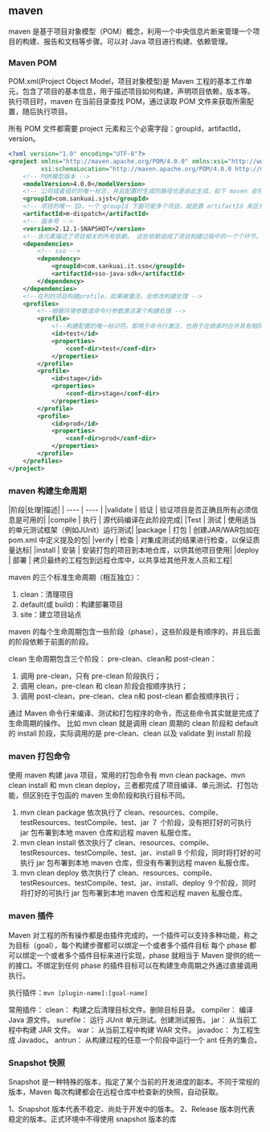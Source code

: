 ## maven
maven 是基于项目对象模型（POM）概念，利用一个中央信息片断来管理一个项目的构建、报告和文档等步骤。可以对 Java 项目进行构建、依赖管理。

### Maven POM
POM.xml(Project Object Model，项目对象模型)是 Maven 工程的基本工作单元，包含了项目的基本信息，用于描述项目如何构建，声明项目依赖，版本等。
执行项目时，maven 在当前目录查找 POM，通过读取 POM 文件来获取所需配置，随后执行项目。

所有 POM 文件都需要 project 元素和三个必需字段：groupId，artifactId，version。
```xml
<?xml version="1.0" encoding="UTF-8"?>
<project xmlns="http://maven.apache.org/POM/4.0.0" xmlns:xsi="http://www.w3.org/2001/XMLSchema-instance"
         xsi:schemaLocation="http://maven.apache.org/POM/4.0.0 http://maven.apache.org/xsd/maven-4.0.0.xsd">
    <!-- POM模型版本 -->
    <modelVersion>4.0.0</modelVersion>
    <!-- 公司或者组织的唯一标志，并且配置时生成的路径也是由此生成，如下 maven 会将该项目打成的 jar 包放本地路径：/com/sankuai/sjst -->
    <groupId>com.sankuai.sjst</groupId>
    <!-- 项目的唯一 ID，一个 groupId 下面可能多个项目，就是靠 artifactId 来区分的 -->
    <artifactId>m-dispatch</artifactId>
    <!-- 版本号 -->
    <version>2.12.1-SNAPSHOT</version>
    <!--该元素描述了项目相关的所有依赖。 这些依赖组成了项目构建过程中的一个个环节。它们自动从项目定义的仓库中下载。-->
    <dependencies>
        <!-- sso -->
        <dependency>
            <groupId>com.sankuai.it.sso</groupId>
            <artifactId>sso-java-sdk</artifactId>
        </dependency>
    </dependencies>
    <!--在列的项目构建profile，如果被激活，会修改构建处理 -->
    <profiles>
        <!--根据环境参数或命令行参数激活某个构建处理 -->
        <profile>
            <!--构建配置的唯一标识符。即用于命令行激活，也用于在继承时合并具有相同标识符的profile。 -->
            <id>test</id>
            <properties>
                <conf-dir>test</conf-dir>
            </properties>
        </profile>
        <profile>
            <id>stage</id>
            <properties>
                <conf-dir>stage</conf-dir>
            </properties>
        </profile>
        <profile>
            <id>prod</id>
            <properties>
                <conf-dir>prod</conf-dir>
            </properties>
        </profile>
    </profiles>
</project>
```

### maven 构建生命周期
|阶段|处理|描述|
|  ----  | ----  |
|validate    |	 验证   |	验证项目是否正确且所有必须信息是可用的|
|compile     |   执行	|   源代码编译在此阶段完成|
|Test	     |   测试   |   使用适当的单元测试框架（例如JUnit）运行测试|
|package     |   打包	|   创建JAR/WAR包如在 pom.xml 中定义提及的包|
|verify	     |   检查   |	对集成测试的结果进行检查，以保证质量达标|
|install	 |   安装   |	安装打包的项目到本地仓库，以供其他项目使用|
|deploy  	 |   部署	|   拷贝最终的工程包到远程仓库中，以共享给其他开发人员和工程|

maven 的三个标准生命周期（相互独立）：
1. clean：清理项目
2. default(或 build)：构建部署项目
3. site：建立项目站点

maven 的每个生命周期包含一些阶段（phase），这些阶段是有顺序的，并且后面的阶段依赖于前面的阶段。

clean 生命周期包含三个阶段： pre-clean、clean和 post-clean：
1. 调用 pre-clean，只有 pre-clean 阶段执行；
2. 调用 clean，pre-clean 和 clean 阶段会按顺序执行；
3. 调用 post-clean，pre-clean、clea n和 post-clean 都会按顺序执行；

通过 Maven 命令行来编译、测试和打包程序的命令，而这些命令其实就是完成了生命周期的操作。
比如 mvn clean 就是调用 clean 周期的 clean 阶段和 default 的 install 阶段，实际调用的是 pre-clean、clean 以及 validate 到 install 阶段

### maven 打包命令
使用 maven 构建 java 项目，常用的打包命令有 mvn clean package、mvn clean install 和 mvn clean deploy，三者都完成了项目编译、单元测试、打包功能，但区别在于包函的 maven 生命阶段和执行目标不同。
1. mvn clean package 依次执行了 clean、resources、compile、testResources、testCompile、test、jar ７ 个阶段，没有把打好的可执行 jar 包布署到本地 maven 仓库和远程 maven 私服仓库。
2. mvn clean install 依次执行了 clean、resources、compile、testResources、testCompile、test、jar、install 8 个阶段，同时将打好的可执行 jar 包布署到本地 maven 仓库，但没有布署到远程 maven 私服仓库。
3. mvn clean deploy 依次执行了 clean、resources、compile、testResources、testCompile、test、jar、install、deploy ９个阶段，同时将打好的可执行 jar 包布署到本地 maven 仓库和远程 maven 私服仓库。

### maven 插件
Maven 对工程的所有操作都是由插件完成的，一个插件可以支持多种功能，称之为目标（goal），每个构建步骤都可以绑定一个或者多个插件目标
每个 phase 都可以绑定一个或者多个插件目标来进行实现，phase 就相当于 Maven 提供的统一的接口。不绑定到任何 phase 的插件目标可以在构建生命周期之外通过直接调用执行。

执行插件：```mvn [plugin-name]:[goal-name]```

常用插件：
clean： 构建之后清理目标文件。删除目标目录。
compiler： 编译 Java 源文件。
surefile： 运行 JUnit 单元测试。创建测试报告。
jar： 从当前工程中构建 JAR 文件。
war： 从当前工程中构建 WAR 文件。
javadoc： 为工程生成 Javadoc。
antrun： 从构建过程的任意一个阶段中运行一个 ant 任务的集合。

### Snapshot 快照
Snapshot 是一种特殊的版本，指定了某个当前的开发进度的副本。不同于常规的版本，Maven 每次构建都会在远程仓库中检查新的快照，自动获取。

1、Snapshot 版本代表不稳定、尚处于开发中的版本。
2、Release 版本则代表稳定的版本。正式环境中不得使用 snapshot 版本的库

